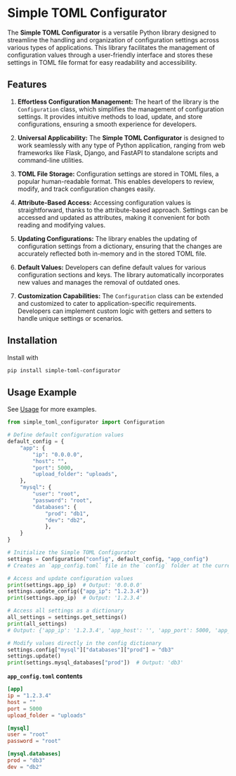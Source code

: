 # Simple TOML Configurator

The **Simple TOML Configurator** is a versatile Python library designed to streamline the handling and organization of configuration settings across various types of applications. This library facilitates the management of configuration values through a user-friendly interface and stores these settings in TOML file format for easy readability and accessibility.

## Features

1. **Effortless Configuration Management:** The heart of the library is the `Configuration` class, which simplifies the management of configuration settings. It provides intuitive methods to load, update, and store configurations, ensuring a smooth experience for developers.

2. **Universal Applicability:** The **Simple TOML Configurator** is designed to work seamlessly with any type of Python application, ranging from web frameworks like Flask, Django, and FastAPI to standalone scripts and command-line utilities.

3. **TOML File Storage:** Configuration settings are stored in TOML files, a popular human-readable format. This enables developers to review, modify, and track configuration changes easily.

4. **Attribute-Based Access:** Accessing configuration values is straightforward, thanks to the attribute-based approach. Settings can be accessed and updated as attributes, making it convenient for both reading and modifying values.

5. **Updating Configurations:** The library enables the updating of configuration settings from a dictionary, ensuring that the changes are accurately reflected both in-memory and in the stored TOML file.

6. **Default Values:** Developers can define default values for various configuration sections and keys. The library automatically incorporates new values and manages the removal of outdated ones.

7. **Customization Capabilities:** The `Configuration` class can be extended and customized to cater to application-specific requirements. Developers can implement custom logic with getters and setters to handle unique settings or scenarios.

## Installation

Install with
```bash
pip install simple-toml-configurator
```

## Usage Example

See [Usage](https://gilbn.github.io/Simple-TOML-Configurator/latest/usage-examples/) for more examples.

```python
from simple_toml_configurator import Configuration

# Define default configuration values
default_config = {
    "app": {
        "ip": "0.0.0.0",
        "host": "",
        "port": 5000,
        "upload_folder": "uploads",
    },
    "mysql": {
        "user": "root",
        "password": "root",
        "databases": {
            "prod": "db1",
            "dev": "db2",
            },
    }
}

# Initialize the Simple TOML Configurator
settings = Configuration("config", default_config, "app_config")
# Creates an `app_config.toml` file in the `config` folder at the current working directory.

# Access and update configuration values
print(settings.app_ip)  # Output: '0.0.0.0'
settings.update_config({"app_ip": "1.2.3.4"})
print(settings.app_ip)  # Output: '1.2.3.4'

# Access all settings as a dictionary
all_settings = settings.get_settings()
print(all_settings)
# Output: {'app_ip': '1.2.3.4', 'app_host': '', 'app_port': 5000, 'app_upload_folder': 'uploads'}

# Modify values directly in the config dictionary
settings.config["mysql"]["databases"]["prod"] = "db3"
settings.update()
print(settings.mysql_databases["prod"])  # Output: 'db3'
```

**`app_config.toml` contents**

```toml
[app]
ip = "1.2.3.4"
host = ""
port = 5000
upload_folder = "uploads"

[mysql]
user = "root"
password = "root"

[mysql.databases]
prod = "db3"
dev = "db2"
```
